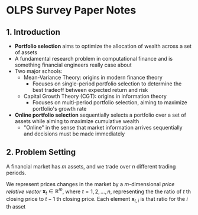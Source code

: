 # OLPS Survey Paper Notes
## 1. Introduction
- **Portfolio selection** aims to optimize the allocation of wealth across a set of assets
- A fundamental research problem in computational finance and is something financial engineers really case about
- Two major schools:
  - Mean-Variance Theory: origins in modern finance theory
    - Focuses on single-period portfolio selection to determine the best tradeoff between expected return and risk
  - Capital Growth Theory (CGT): origins in information theory
    - Focuses on multi-period portfolio selection, aiming to maximize portfolio's growth rate
- **Online portfolio selection** sequentially selects a portfolio over a set of assets while aiming to maximize cumulative wealth
  - "Online" in the sense that market information arrives sequentially and decisions must be made immediately

## 2. Problem Setting
A financial market has $m$ assets, and we trade over $n$ different trading periods.

We represent prices changes in the market by a $m$-dimensional _price relative vector_ $\mathbf{x}_t \in \mathbb{R}^{m}$, where $t=1,2,...,n$, representing the the ratio of $t$ th closing price to $t-1$ th closing price. Each element $\mathbf{x}_{t,i}$ is that ratio for the $i$ th asset